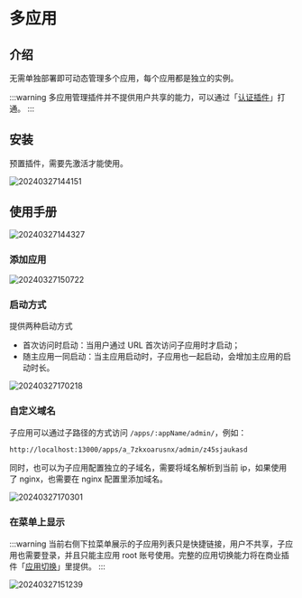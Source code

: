 # 多应用

<PluginInfo name="multi-app"></PluginInfo>

## 介绍

无需单独部署即可动态管理多个应用，每个应用都是独立的实例。

:::warning
多应用管理插件并不提供用户共享的能力，可以通过「[认证插件](/handbook/auth)」打通。
:::

## 安装

预置插件，需要先激活才能使用。

![20240327144151](https://static-docs.nocobase.com/20240327144151.png)

## 使用手册

![20240327144327](https://static-docs.nocobase.com/20240327144327.png)

### 添加应用

![20240327150722](https://static-docs.nocobase.com/20240327150722.png)

### 启动方式

提供两种启动方式

- 首次访问时启动：当用户通过 URL 首次访问子应用时才启动；
- 随主应用一同启动：当主应用启动时，子应用也一起启动，会增加主应用的启动时长。

![20240327170218](https://static-docs.nocobase.com/20240327170218.png)

### 自定义域名

子应用可以通过子路径的方式访问 `/apps/:appName/admin/`，例如：

```bash
http://localhost:13000/apps/a_7zkxoarusnx/admin/z45sjaukasd
```

同时，也可以为子应用配置独立的子域名，需要将域名解析到当前 ip，如果使用了 nginx，也需要在 nginx 配置里添加域名。

![20240327170301](https://static-docs.nocobase.com/20240327170301.png)

### 在菜单上显示

:::warning
当前右侧下拉菜单展示的子应用列表只是快捷链接，用户不共享，子应用也需要登录，并且只能主应用 root 账号使用。完整的应用切换能力将在商业插件「[应用切换](//handbook/app-switching)」里提供。
:::

![20240327151239](https://static-docs.nocobase.com/20240327151239.png)